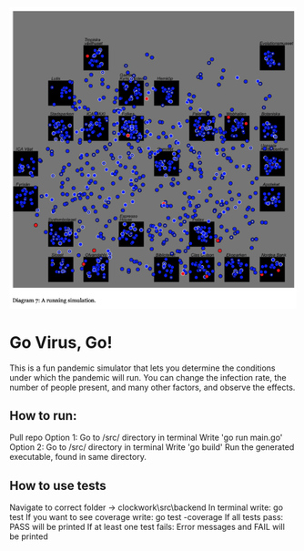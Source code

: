 ![pandemic-sim](pandemic-4.png)

# Go Virus, Go!
This is a fun pandemic simulator that lets you determine the conditions under which the pandemic will run. You can change the infection rate, the number of people present, and many other factors, and observe the effects. 

## How to run:
Pull repo
Option 1:
Go to /src/ directory in terminal
Write 'go run main.go'
Option 2:
Go to /src/ directory in terminal
Write 'go build'
Run the generated executable, found in same directory.


## How to use tests
Navigate to correct folder -> clockwork\src\backend
In terminal write: go test
If you want to see coverage write: go test -coverage
If all tests pass: PASS will be printed
If at least one test fails: Error messages and FAIL will be printed
